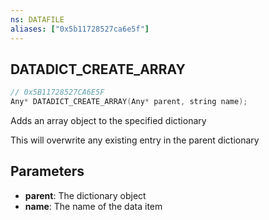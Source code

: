 ```yaml
---
ns: DATAFILE
aliases: ["0x5b11728527ca6e5f"]
---
```

## DATADICT_CREATE_ARRAY

```c
// 0x5B11728527CA6E5F
Any* DATADICT_CREATE_ARRAY(Any* parent, string name);
```

Adds an array object to the specified dictionary

This will overwrite any existing entry in the parent dictionary


## Parameters
* **parent**: The dictionary object
* **name**: The name of the data item
